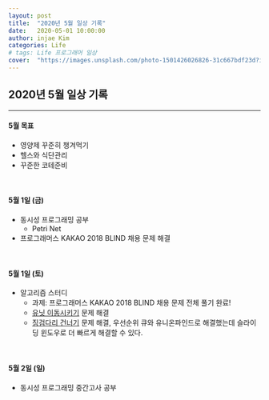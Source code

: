 ```yaml
---
layout: post
title:  "2020년 5월 일상 기록"
date:   2020-05-01 10:00:00
author: injae Kim
categories: Life
# tags:	Life 프로그래머 일상
cover:  "https://images.unsplash.com/photo-1501426026826-31c667bdf23d?ixlib=rb-1.2.1&ixid=eyJhcHBfaWQiOjEyMDd9&auto=format&fit=crop&w=976&q=80"
---
```


##  2020년 5월 일상 기록
---

#### 5월 목표

- 영양제 꾸준히 챙겨먹기
- 헬스와 식단관리
- 꾸준한 코테준비

<br/>

#### 5월 1일 (금)

- 동시성 프로그래밍 공부
  - Petri Net
- 프로그래머스 KAKAO 2018 BLIND 채용 문제 해결

<br/>

#### 5월 1일 (토)

- 알고리즘 스터디
  - 과제: 프로그래머스 KAKAO 2018 BLIND 채용 문제 전체 풀기 완료!
  - [유닛 이동시키기](https://www.acmicpc.net/problem/2194) 문제 해결
  - [징검다리 건너기](https://programmers.co.kr/learn/courses/30/lessons/64062) 문제 해결, 우선순위 큐와 유니온파인드로 해결했는데 슬라이딩 윈도우로 더 빠르게 해결할 수 있다.

<br/>

#### 5월 2일 (일)

- 동시성 프로그래밍 중간고사 공부

<br/>